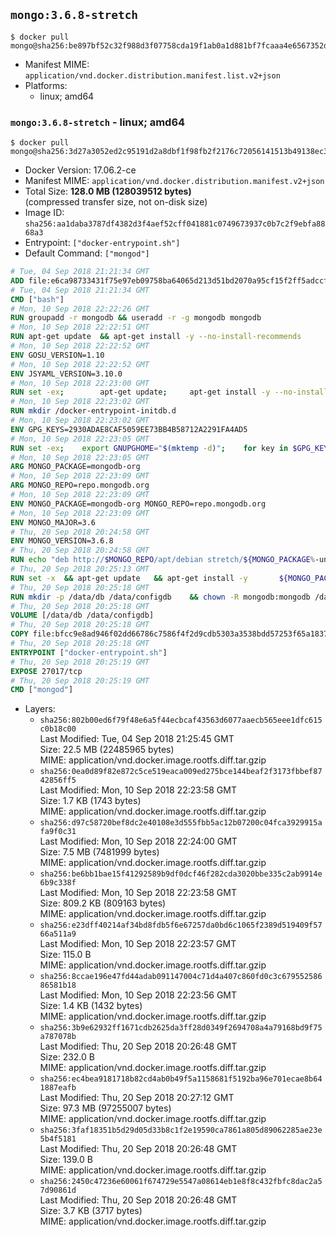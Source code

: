 ## `mongo:3.6.8-stretch`

```console
$ docker pull mongo@sha256:be897bf52c32f988d3f07758cda19f1ab0a1d881bf7fcaaa4e6567352d560fda
```

-	Manifest MIME: `application/vnd.docker.distribution.manifest.list.v2+json`
-	Platforms:
	-	linux; amd64

### `mongo:3.6.8-stretch` - linux; amd64

```console
$ docker pull mongo@sha256:3d27a3052ed2c95191d2a8dbf1f98fb2f2176c72056141513b49138ec3ff1612
```

-	Docker Version: 17.06.2-ce
-	Manifest MIME: `application/vnd.docker.distribution.manifest.v2+json`
-	Total Size: **128.0 MB (128039512 bytes)**  
	(compressed transfer size, not on-disk size)
-	Image ID: `sha256:aa1daba3787df4382d3f4aef52cff041881c0749673937c0b7c2f9ebfa8868a3`
-	Entrypoint: `["docker-entrypoint.sh"]`
-	Default Command: `["mongod"]`

```dockerfile
# Tue, 04 Sep 2018 21:21:34 GMT
ADD file:e6ca98733431f75e97eb09758ba64065d213d51bd2070a95cf15f2ff5adccfc4 in / 
# Tue, 04 Sep 2018 21:21:34 GMT
CMD ["bash"]
# Mon, 10 Sep 2018 22:22:26 GMT
RUN groupadd -r mongodb && useradd -r -g mongodb mongodb
# Mon, 10 Sep 2018 22:22:51 GMT
RUN apt-get update 	&& apt-get install -y --no-install-recommends 		ca-certificates 		gnupg dirmngr 		jq 		numactl 		procps 	&& rm -rf /var/lib/apt/lists/*
# Mon, 10 Sep 2018 22:22:52 GMT
ENV GOSU_VERSION=1.10
# Mon, 10 Sep 2018 22:22:52 GMT
ENV JSYAML_VERSION=3.10.0
# Mon, 10 Sep 2018 22:23:00 GMT
RUN set -ex; 		apt-get update; 	apt-get install -y --no-install-recommends 		wget 	; 	rm -rf /var/lib/apt/lists/*; 		dpkgArch="$(dpkg --print-architecture | awk -F- '{ print $NF }')"; 	wget -O /usr/local/bin/gosu "https://github.com/tianon/gosu/releases/download/$GOSU_VERSION/gosu-$dpkgArch"; 	wget -O /usr/local/bin/gosu.asc "https://github.com/tianon/gosu/releases/download/$GOSU_VERSION/gosu-$dpkgArch.asc"; 	export GNUPGHOME="$(mktemp -d)"; 	gpg --keyserver ha.pool.sks-keyservers.net --recv-keys B42F6819007F00F88E364FD4036A9C25BF357DD4; 	gpg --batch --verify /usr/local/bin/gosu.asc /usr/local/bin/gosu; 	gpgconf --kill all; 	rm -r "$GNUPGHOME" /usr/local/bin/gosu.asc; 	chmod +x /usr/local/bin/gosu; 	gosu nobody true; 		wget -O /js-yaml.js "https://github.com/nodeca/js-yaml/raw/${JSYAML_VERSION}/dist/js-yaml.js"; 		apt-get purge -y --auto-remove wget
# Mon, 10 Sep 2018 22:23:02 GMT
RUN mkdir /docker-entrypoint-initdb.d
# Mon, 10 Sep 2018 22:23:02 GMT
ENV GPG_KEYS=2930ADAE8CAF5059EE73BB4B58712A2291FA4AD5
# Mon, 10 Sep 2018 22:23:05 GMT
RUN set -ex; 	export GNUPGHOME="$(mktemp -d)"; 	for key in $GPG_KEYS; do 		gpg --keyserver ha.pool.sks-keyservers.net --recv-keys "$key"; 	done; 	gpg --export $GPG_KEYS > /etc/apt/trusted.gpg.d/mongodb.gpg; 	gpgconf --kill all; 	rm -r "$GNUPGHOME"; 	apt-key list
# Mon, 10 Sep 2018 22:23:05 GMT
ARG MONGO_PACKAGE=mongodb-org
# Mon, 10 Sep 2018 22:23:09 GMT
ARG MONGO_REPO=repo.mongodb.org
# Mon, 10 Sep 2018 22:23:09 GMT
ENV MONGO_PACKAGE=mongodb-org MONGO_REPO=repo.mongodb.org
# Mon, 10 Sep 2018 22:23:09 GMT
ENV MONGO_MAJOR=3.6
# Thu, 20 Sep 2018 20:24:58 GMT
ENV MONGO_VERSION=3.6.8
# Thu, 20 Sep 2018 20:24:58 GMT
RUN echo "deb http://$MONGO_REPO/apt/debian stretch/${MONGO_PACKAGE%-unstable}/$MONGO_MAJOR main" | tee "/etc/apt/sources.list.d/${MONGO_PACKAGE%-unstable}.list"
# Thu, 20 Sep 2018 20:25:13 GMT
RUN set -x 	&& apt-get update 	&& apt-get install -y 		${MONGO_PACKAGE}=$MONGO_VERSION 		${MONGO_PACKAGE}-server=$MONGO_VERSION 		${MONGO_PACKAGE}-shell=$MONGO_VERSION 		${MONGO_PACKAGE}-mongos=$MONGO_VERSION 		${MONGO_PACKAGE}-tools=$MONGO_VERSION 	&& rm -rf /var/lib/apt/lists/* 	&& rm -rf /var/lib/mongodb 	&& mv /etc/mongod.conf /etc/mongod.conf.orig
# Thu, 20 Sep 2018 20:25:18 GMT
RUN mkdir -p /data/db /data/configdb 	&& chown -R mongodb:mongodb /data/db /data/configdb
# Thu, 20 Sep 2018 20:25:18 GMT
VOLUME [/data/db /data/configdb]
# Thu, 20 Sep 2018 20:25:18 GMT
COPY file:bfcc9e8ad946f02dd66786c7586f4f2d9cdb5303a3538bdd57253f65a183717f in /usr/local/bin/ 
# Thu, 20 Sep 2018 20:25:18 GMT
ENTRYPOINT ["docker-entrypoint.sh"]
# Thu, 20 Sep 2018 20:25:19 GMT
EXPOSE 27017/tcp
# Thu, 20 Sep 2018 20:25:19 GMT
CMD ["mongod"]
```

-	Layers:
	-	`sha256:802b00ed6f79f48e6a5f44ecbcaf43563d6077aaecb565eee1dfc615c0b18c00`  
		Last Modified: Tue, 04 Sep 2018 21:25:45 GMT  
		Size: 22.5 MB (22485965 bytes)  
		MIME: application/vnd.docker.image.rootfs.diff.tar.gzip
	-	`sha256:0ea0d89f82e872c5ce519eaca009ed275bce144beaf2f3173fbbef8742856ff5`  
		Last Modified: Mon, 10 Sep 2018 22:23:58 GMT  
		Size: 1.7 KB (1743 bytes)  
		MIME: application/vnd.docker.image.rootfs.diff.tar.gzip
	-	`sha256:d97c58720bef8dc2e40108e3d555fbb5ac12b07200c04fca3929915afa9f0c31`  
		Last Modified: Mon, 10 Sep 2018 22:24:00 GMT  
		Size: 7.5 MB (7481999 bytes)  
		MIME: application/vnd.docker.image.rootfs.diff.tar.gzip
	-	`sha256:be6bb1bae15f41292589b9df0dcf46f282cda3020bbe335c2ab9914e6b9c338f`  
		Last Modified: Mon, 10 Sep 2018 22:23:58 GMT  
		Size: 809.2 KB (809163 bytes)  
		MIME: application/vnd.docker.image.rootfs.diff.tar.gzip
	-	`sha256:e23dff40214af34bd8fdb5f6e67257da0bd6c1065f2389d519409f5766a511a9`  
		Last Modified: Mon, 10 Sep 2018 22:23:57 GMT  
		Size: 115.0 B  
		MIME: application/vnd.docker.image.rootfs.diff.tar.gzip
	-	`sha256:8ccae196e47fd44adab091147004c71d4a407c860fd0c3c67955258686581b18`  
		Last Modified: Mon, 10 Sep 2018 22:23:56 GMT  
		Size: 1.4 KB (1432 bytes)  
		MIME: application/vnd.docker.image.rootfs.diff.tar.gzip
	-	`sha256:3b9e62932ff1671cdb2625da3ff28d0349f2694708a4a79168bd9f75a787078b`  
		Last Modified: Thu, 20 Sep 2018 20:26:48 GMT  
		Size: 232.0 B  
		MIME: application/vnd.docker.image.rootfs.diff.tar.gzip
	-	`sha256:ec4bea9181718b82cd4ab0b49f5a1158681f5192ba96e701ecae8b641887eafb`  
		Last Modified: Thu, 20 Sep 2018 20:27:12 GMT  
		Size: 97.3 MB (97255007 bytes)  
		MIME: application/vnd.docker.image.rootfs.diff.tar.gzip
	-	`sha256:3faf18351b5d29d05d33b8c1f2e19590ca7861a805d89062285ae23e5b4f5181`  
		Last Modified: Thu, 20 Sep 2018 20:26:48 GMT  
		Size: 139.0 B  
		MIME: application/vnd.docker.image.rootfs.diff.tar.gzip
	-	`sha256:2450c47236e60061f674729e5547a08614eb1e8f8c432fbfc8dac2a57d90861d`  
		Last Modified: Thu, 20 Sep 2018 20:26:48 GMT  
		Size: 3.7 KB (3717 bytes)  
		MIME: application/vnd.docker.image.rootfs.diff.tar.gzip
